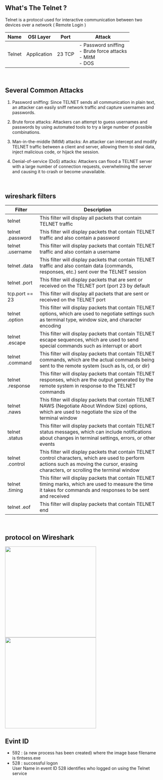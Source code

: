 
## What's The Telnet ?
Telnet is a protocol used for interactive communication between two devices over a network ( Remote Login )

| Name  | OSI Layer | Port | Attack  |
| ---   | ---       | ---  | ---     |
| Telnet | Application  | 23 TCP     |  - Password sniffing <br> - Brute force attacks <br> - MitM <br> - DOS   |

<BR>

## Several Common Attacks 

1. Password sniffing: Since TELNET sends all communication in plain text, an attacker can easily sniff network traffic and capture usernames and passwords.

2. Brute force attacks: Attackers can attempt to guess usernames and passwords by using automated tools to try a large number of possible combinations.

3. Man-in-the-middle (MitM) attacks: An attacker can intercept and modify TELNET traffic between a client and server, allowing them to steal data, inject malicious code, or hijack the session.

4. Denial-of-service (DoS) attacks: Attackers can flood a TELNET server with a large number of connection requests, overwhelming the server and causing it to crash or become unavailable.


<BR>
  

## wireshark filters

| Filter  | Description |
| -------- | --- |
| telnet    |    This filter will display all packets that contain TELNET traffic  |
| telnet .password   |    This filter will display packets that contain TELNET traffic and also contain a password  |
| telnet .username   |    This filter will display packets that contain TELNET traffic and also contain a username  |
| telnet .data   |    This filter will display packets that contain TELNET traffic and also contain data (commands, responses, etc.) sent over the TELNET session  |
| telnet .port   |    This filter will display packets that are sent or received on the TELNET port (port 23 by default  |
tcp.port == 23   |    This filter will display all packets that are sent or received on the TELNET port  |
| telnet .option   |    This filter will display packets that contain TELNET options, which are used to negotiate settings such as terminal type, window size, and character encoding  |
| telnet .escape   |    This filter will display packets that contain TELNET escape sequences, which are used to send special commands such as interrupt or abort  |
| telnet .command   |    This filter will display packets that contain TELNET commands, which are the actual commands being sent to the remote system (such as ls, cd, or dir)  |
| telnet .response   |    This filter will display packets that contain TELNET responses, which are the output generated by the remote system in response to the TELNET commands  |
| telnet .naws   |    This filter will display packets that contain TELNET NAWS (Negotiate About Window Size) options, which are used to negotiate the size of the terminal window  |
| telnet .status   |    This filter will display packets that contain TELNET status messages, which can include notifications about changes in terminal settings, errors, or other events  |
| telnet .control   |    This filter will display packets that contain TELNET control characters, which are used to perform actions such as moving the cursor, erasing characters, or scrolling the terminal window  |
| telnet .timing   |    This filter will display packets that contain TELNET timing marks, which are used to measure the time it takes for commands and responses to be sent and received  |
| telnet .eof   |    This filter will display packets that contain TELNET end  |   of  |   file (EOF) markers, which indicate the end of a TELNET session or file.


 <BR>

## protocol on Wireshark
  
<img src="https://raw.githubusercontent.com/ahmed-kamal-el-maghraby/Images/main/TEL1.PNG" height="300" >
<img src="https://raw.githubusercontent.com/ahmed-kamal-el-maghraby/Images/main/tel3.png" height="300" >

  
<BR>

## Evint ID
  
+ 592  :  (a new process has been created) where the image base filename is tlntsess.exe
+ 528  : successful logon <BR>
User Name in event ID 528 identifies who logged on using the Telnet service
  
 <BR>

